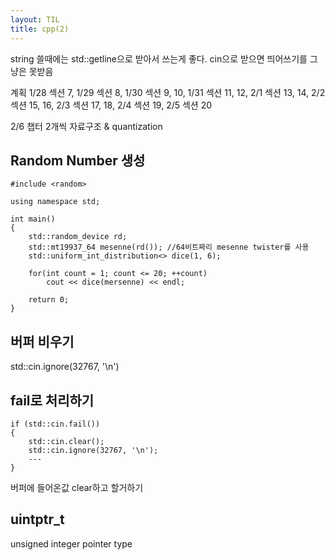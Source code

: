 ```yaml
---
layout: TIL
title: cpp(2)
---
```

string 쓸때에는 std::getline으로 받아서 쓰는게 좋다.
cin으로 받으면 띄어쓰기를 그냥은 못받음

계획 1/28 섹션 7, 1/29 섹션 8, 1/30 섹션 9, 10, 1/31 섹션 11, 12, 2/1 섹션 13, 14,
2/2 섹션 15, 16, 2/3 섹션 17, 18, 2/4 섹션 19, 2/5 섹션 20

2/6 챕터 2개씩 자료구조 & quantization

## Random Number 생성

```
#include <random>

using namespace std;

int main()
{
	std::random_device rd;
	std::mt19937_64 mesenne(rd()); //64비트짜리 mesenne twister를 사용
	std::uniform_int_distribution<> dice(1, 6);

	for(int count = 1; count <= 20; ++count)
		cout << dice(mersenne) << endl;
	
	return 0;
}
```

## 버퍼 비우기

std::cin.ignore(32767, '\n')

## fail로 처리하기

```
if (std::cin.fail())
{
	std::cin.clear();
	std::cin.ignore(32767, '\n');
	---
}
```
버퍼에 들어온값 clear하고 할거하기

## uintptr_t

unsigned integer pointer type

